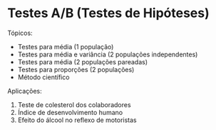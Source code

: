 # **Testes A/B (Testes de Hipóteses)**

Tópicos:

- Testes para média (1 população)
 - Testes para média e variância (2 populações independentes)
 - Testes para média (2 populações pareadas)
 - Testes para proporções (2 populações) 
 - Método científico
 
Aplicações:

1. Teste de colesterol dos colaboradores
2. Índice de desenvolvimento humano
3. Efeito do álcool no reflexo de motoristas
